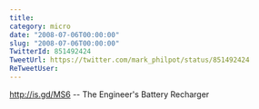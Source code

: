 ```yaml
---
title: 
category: micro
date: "2008-07-06T00:00:00"
slug: "2008-07-06T00:00:00"
TwitterId: 851492424
TweetUrl: https://twitter.com/mark_philpot/status/851492424
ReTweetUser: 
---
```


http://is.gd/MS6 -- The Engineer's Battery Recharger